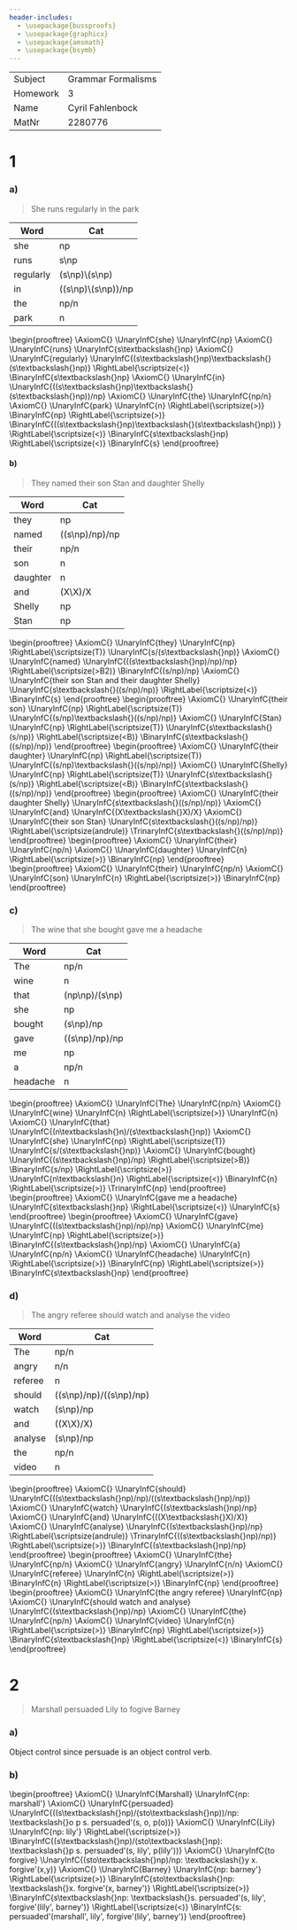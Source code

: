```yaml
---
header-includes:
  - \usepackage{bussproofs}
  - \usepackage{graphicx}
  - \usepackage{amsmath}
  - \usepackage{bsymb}
---
```

|          |                    |
|----------|--------------------|
| Subject  | Grammar Formalisms |
| Homework | 3                  |
| Name     | Cyril Fahlenbock   |
| MatNr    | 2280776            |
# 1

### a)

> She runs regularly in the park

| Word      | Cat                     |
|-----------|-----------------------|
| she       | np                    |
| runs      | s\\np                 |
| regularly | (s\\np)\\(s\\np)      |
| in        | ((s\\np)\\(s\\np))/np |
| the       | np/n                  |
| park      | n                     |
\begin{prooftree}
\AxiomC{}
\UnaryInfC{she}
\UnaryInfC{np}
\AxiomC{}
\UnaryInfC{runs}
\UnaryInfC{s\textbackslash{}np}
\AxiomC{}
\UnaryInfC{regularly}
\UnaryInfC{(s\textbackslash{}np)\textbackslash{}(s\textbackslash{}np)}
\RightLabel{\scriptsize(<)}
\BinaryInfC{s\textbackslash{}np}
\AxiomC{}
\UnaryInfC{in}
\UnaryInfC{((s\textbackslash{}np)\textbackslash{}(s\textbackslash{}np))/np}
\AxiomC{}
\UnaryInfC{the}
\UnaryInfC{np/n}
\AxiomC{}
\UnaryInfC{park}
\UnaryInfC{n}
\RightLabel{\scriptsize(>)}
\BinaryInfC{np}
\RightLabel{\scriptsize(>)}
\BinaryInfC{((s\textbackslash{}np)\textbackslash{}(s\textbackslash{}np))       }
\RightLabel{\scriptsize(<)}
\BinaryInfC{s\textbackslash{}np}
\RightLabel{\scriptsize(<)}
\BinaryInfC{s}
\end{prooftree}




#### b)

> They named their son Stan and daughter Shelly

| Word     | Cat               |
|----------|-----------------|
| they     | np              |
| named    | ((s\\np)/np)/np |
| their    | np/n            |
| son      | n               |
| daughter | n               |
| and      | (X\\X)/X        |
| Shelly   | np              |
| Stan     | np              |
\begin{prooftree}
\AxiomC{}
\UnaryInfC{they}
\UnaryInfC{np}
\RightLabel{\scriptsize(T)}
\UnaryInfC{s/(s\textbackslash{}np)}
\AxiomC{}
\UnaryInfC{named}
\UnaryInfC{((s\textbackslash{}np)/np)/np}
\RightLabel{\scriptsize(>B2)}
\BinaryInfC{(s/np)/np}
\AxiomC{}
\UnaryInfC{their son Stan and their daughter Shelly}
\UnaryInfC{s\textbackslash{}((s/np)/np)}
\RightLabel{\scriptsize(<)}
\BinaryInfC{s}
\end{prooftree}
\begin{prooftree}
\AxiomC{}
\UnaryInfC{their son}
\UnaryInfC{np}
\RightLabel{\scriptsize(T)}
\UnaryInfC{(s/np)\textbackslash{}((s/np)/np)}
\AxiomC{}
\UnaryInfC{Stan}
\UnaryInfC{np}
\RightLabel{\scriptsize(T)}
\UnaryInfC{s\textbackslash{}(s/np)}
\RightLabel{\scriptsize(<B)}
\BinaryInfC{s\textbackslash{}((s/np)/np)}
\end{prooftree}
\begin{prooftree}
\AxiomC{}
\UnaryInfC{their daughter}
\UnaryInfC{np}
\RightLabel{\scriptsize(T)}
\UnaryInfC{(s/np)\textbackslash{}((s/np)/np)}
\AxiomC{}
\UnaryInfC{Shelly}
\UnaryInfC{np}
\RightLabel{\scriptsize(T)}
\UnaryInfC{s\textbackslash{}(s/np)}
\RightLabel{\scriptsize(<B)}
\BinaryInfC{s\textbackslash{}((s/np)/np)}
\end{prooftree}
\begin{prooftree}
\AxiomC{}
\UnaryInfC{their daughter Shelly}
\UnaryInfC{s\textbackslash{}((s/np)/np)}
\AxiomC{}
\UnaryInfC{and}
\UnaryInfC{(X\textbackslash{}X)/X}
\AxiomC{}
\UnaryInfC{their son Stan}
\UnaryInfC{s\textbackslash{}((s/np)/np)}
\RightLabel{\scriptsize(andrule)}
\TrinaryInfC{s\textbackslash{}((s/np)/np)}
\end{prooftree}
\begin{prooftree}
\AxiomC{}
\UnaryInfC{their}
\UnaryInfC{np/n}
\AxiomC{}
\UnaryInfC{daughter}
\UnaryInfC{n}
\RightLabel{\scriptsize(>)}
\BinaryInfC{np}
\end{prooftree}
\begin{prooftree}
\AxiomC{}
\UnaryInfC{their}
\UnaryInfC{np/n}
\AxiomC{}
\UnaryInfC{son}
\UnaryInfC{n}
\RightLabel{\scriptsize(>)}
\BinaryInfC{np}
\end{prooftree}


### c)

> The wine that she bought gave me a headache

| Word     | Cat                |
|----------|------------------|
| The      | np/n             |
| wine     | n                |
| that     | (np\\np)/(s\\np) |
| she      | np               |
| bought   | (s\\np)/np       |
| gave     | ((s\\np)/np)/np  |
| me       | np               |
| a        | np/n             |
| headache | n                |
\begin{prooftree}
\AxiomC{}
\UnaryInfC{The}
\UnaryInfC{np/n}
\AxiomC{}
\UnaryInfC{wine}
\UnaryInfC{n}
\RightLabel{\scriptsize(>)}
\UnaryInfC{n}
\AxiomC{}
\UnaryInfC{that}
\UnaryInfC{(n\textbackslash{}n)/(s\textbackslash{}np)}
\AxiomC{}
\UnaryInfC{she}
\UnaryInfC{np}
\RightLabel{\scriptsize(T)}
\UnaryInfC{s/(s\textbackslash{}np)}
\AxiomC{}
\UnaryInfC{bought}
\UnaryInfC{(s\textbackslash{}np)/np}
\RightLabel{\scriptsize(>B)}
\BinaryInfC{s/np}
\RightLabel{\scriptsize(>)}
\UnaryInfC{n\textbackslash{}n}
\RightLabel{\scriptsize(<)}
\BinaryInfC{n}
\RightLabel{\scriptsize(>)}
\TrinaryInfC{np}
\end{prooftree}
\begin{prooftree}
\AxiomC{}
\UnaryInfC{gave me a headache}
\UnaryInfC{s\textbackslash{}np}
\RightLabel{\scriptsize(<)}
\UnaryInfC{s}
\end{prooftree}
\begin{prooftree}
\AxiomC{}
\UnaryInfC{gave}
\UnaryInfC{((s\textbackslash{}np)/np)/np}
\AxiomC{}
\UnaryInfC{me}
\UnaryInfC{np}
\RightLabel{\scriptsize(>)}
\BinaryInfC{(s\textbackslash{}np)/np}
\AxiomC{}
\UnaryInfC{a}
\UnaryInfC{np/n}
\AxiomC{}
\UnaryInfC{headache}
\UnaryInfC{n}
\RightLabel{\scriptsize(>)}
\BinaryInfC{np}
\RightLabel{\scriptsize(>)}
\BinaryInfC{s\textbackslash{}np}
\end{prooftree}


### d)

> The angry referee should watch and analyse the video

| Word    | Cat                       |
|---------|---------------------------|
| The     | np/n                      |
| angry   | n/n                       |
| referee | n                         |
| should  | ((s\\np)/np)/((s\\np)/np) |
| watch   | (s\\np)/np                |
| and     | ((X\\X)/X)                |
| analyse | (s\\np)/np                |
| the     | np/n                      |
| video   | n                         |
\begin{prooftree}
\AxiomC{}
\UnaryInfC{should}
\UnaryInfC{((s\textbackslash{}np)/np)/((s\textbackslash{}np)/np)}
\AxiomC{}
\UnaryInfC{watch}
\UnaryInfC{(s\textbackslash{}np)/np}
\AxiomC{}
\UnaryInfC{and}
\UnaryInfC{((X\textbackslash{}X)/X)}
\AxiomC{}
\UnaryInfC{analyse}
\UnaryInfC{(s\textbackslash{}np)/np}
\RightLabel{\scriptsize(andrule)}
\TrinaryInfC{((s\textbackslash{}np)/np)}
\RightLabel{\scriptsize(>)}
\BinaryInfC{(s\textbackslash{}np)/np}
\end{prooftree}
\begin{prooftree}
\AxiomC{}
\UnaryInfC{the}
\UnaryInfC{np/n}
\AxiomC{}
\UnaryInfC{angry}
\UnaryInfC{n/n}
\AxiomC{}
\UnaryInfC{referee}
\UnaryInfC{n}
\RightLabel{\scriptsize(>)}
\BinaryInfC{n}
\RightLabel{\scriptsize(>)}
\BinaryInfC{np}
\end{prooftree}
\begin{prooftree}
\AxiomC{}
\UnaryInfC{the angry referee}
\UnaryInfC{np}
\AxiomC{}
\UnaryInfC{should watch and analyse}
\UnaryInfC{(s\textbackslash{}np)/np}
\AxiomC{}
\UnaryInfC{the}
\UnaryInfC{np/n}
\AxiomC{}
\UnaryInfC{video}
\UnaryInfC{n}
\RightLabel{\scriptsize(>)}
\BinaryInfC{np}
\RightLabel{\scriptsize(>)}
\BinaryInfC{s\textbackslash{}np}
\RightLabel{\scriptsize(<)}
\BinaryInfC{s}
\end{prooftree}

# 2

> Marshall persuaded Lily to fogive Barney

### a)

Object control since persuade is an object control verb.

### b)
\begin{prooftree}
\AxiomC{}
\UnaryInfC{Marshall}
\UnaryInfC{np: marshall'}
\AxiomC{}
\UnaryInfC{persuaded}
\UnaryInfC{((s\textbackslash{}np)/(sto\textbackslash{}np))/np: \textbackslash{}o p s. persuaded'(s, o, p(o))}
\AxiomC{}
\UnaryInfC{Lily}
\UnaryInfC{np: lily'}
\RightLabel{\scriptsize(>)}
\BinaryInfC{(s\textbackslash{}np)/(sto\textbackslash{}np): \textbackslash{}p s. persuaded'(s, lily', p(lily'))}
\AxiomC{}
\UnaryInfC{to forgive}
\UnaryInfC{(sto\textbackslash{}np)/np: \textbackslash{}y x. forgive'(x,y)}
\AxiomC{}
\UnaryInfC{Barney}
\UnaryInfC{np: barney'}
\RightLabel{\scriptsize(>)}
\BinaryInfC{sto\textbackslash{}np: \textbackslash{}x. forgive'(x, barney')}
\RightLabel{\scriptsize(>)}
\BinaryInfC{s\textbackslash{}np: \textbackslash{}s. persuaded'(s, lily', forgive'(lily', barney')}
\RightLabel{\scriptsize(<)}
\BinaryInfC{s: persuaded'(marshall', lily', forgive'(lily', barney')}
\end{prooftree}


